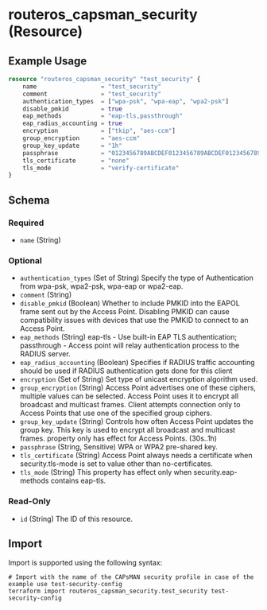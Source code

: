 # routeros_capsman_security (Resource)


## Example Usage
```terraform
resource "routeros_capsman_security" "test_security" {
	name                  = "test_security"
	comment               = "test_security"
	authentication_types  = ["wpa-psk", "wpa-eap", "wpa2-psk"]
	disable_pmkid         = true
	eap_methods           = "eap-tls,passthrough"
	eap_radius_accounting = true
	encryption            = ["tkip", "aes-ccm"]
	group_encryption      = "aes-ccm"
	group_key_update      = "1h"
	passphrase            = "0123456789ABCDEF0123456789ABCDEF0123456789ABCDEF0123456789ABCDE"
	tls_certificate       = "none"
	tls_mode              = "verify-certificate"
}
```

<!-- schema generated by tfplugindocs -->
## Schema

### Required

- `name` (String)

### Optional

- `authentication_types` (Set of String) Specify the type of Authentication from wpa-psk, wpa2-psk, wpa-eap or wpa2-eap.
- `comment` (String)
- `disable_pmkid` (Boolean) Whether to include PMKID into the EAPOL frame sent out by the Access Point. Disabling PMKID can cause compatibility issues with devices that use the PMKID to connect to an Access Point.
- `eap_methods` (String) eap-tls - Use built-in EAP TLS authentication; passthrough - Access point will relay authentication process to the RADIUS server.
- `eap_radius_accounting` (Boolean) Specifies if RADIUS traffic accounting should be used if RADIUS authentication gets done for this client
- `encryption` (Set of String) Set type of unicast encryption algorithm used.
- `group_encryption` (String) Access Point advertises one of these ciphers, multiple values can be selected. Access Point uses it to encrypt all broadcast and multicast frames. Client attempts connection only to Access Points that use one of the specified group ciphers.
- `group_key_update` (String) Controls how often Access Point updates the group key. This key is used to encrypt all broadcast and multicast frames. property only has effect for Access Points. (30s..1h)
- `passphrase` (String, Sensitive) WPA or WPA2 pre-shared key.
- `tls_certificate` (String) Access Point always needs a certificate when security.tls-mode is set to value other than no-certificates.
- `tls_mode` (String) This property has effect only when security.eap-methods contains eap-tls.

### Read-Only

- `id` (String) The ID of this resource.

## Import
Import is supported using the following syntax:
```shell
# Import with the name of the CAPsMAN security profile in case of the example use test-security-config
terraform import routeros_capsman_security.test_security test-security-config
```
